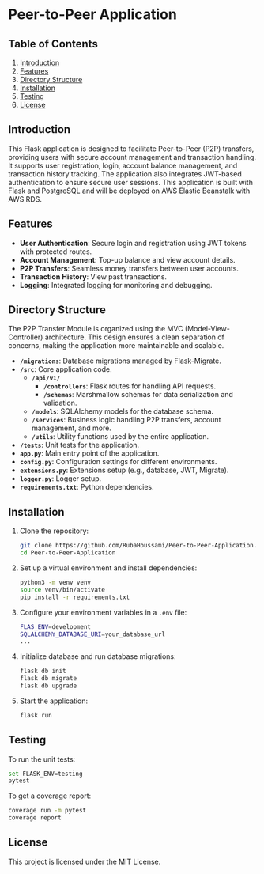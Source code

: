# Peer-to-Peer Application

## Table of Contents

1. [Introduction](#introduction)
2. [Features](#features)
3. [Directory Structure](#directory-structure) 
4. [Installation](#installation)
5. [Testing](#testing)
6. [License](#license)

## Introduction

This Flask application is designed to facilitate Peer-to-Peer (P2P) transfers, providing users with secure account management and transaction handling. It supports user registration, login, account balance management, and transaction history tracking. The application also integrates JWT-based authentication to ensure secure user sessions. This application is built with Flask and PostgreSQL and will be deployed on AWS Elastic Beanstalk with AWS RDS.

## Features

- **User Authentication**: Secure login and registration using JWT tokens with protected routes.
- **Account Management**: Top-up balance and view account details.
- **P2P Transfers**: Seamless money transfers between user accounts.
- **Transaction History**: View past transactions.
- **Logging**: Integrated logging for monitoring and debugging.

## Directory Structure

The P2P Transfer Module is organized using the MVC (Model-View-Controller) architecture. This design ensures a clean separation of concerns, making the application more maintainable and scalable.

- **`/migrations`**: Database migrations managed by Flask-Migrate.
- **`/src`**: Core application code.
  - **`/api/v1/`**
      - **`/controllers`**: Flask routes for handling API requests.
      - **`/schemas`**: Marshmallow schemas for data serialization and validation.
  - **`/models`**: SQLAlchemy models for the database schema.
  - **`/services`**: Business logic handling P2P transfers, account management, and more.
  - **`/utils`**: Utility functions used by the entire application.
- **`/tests`**: Unit tests for the application.
- **`app.py`**: Main entry point of the application.
- **`config.py`**: Configuration settings for different environments.
- **`extensions.py`**: Extensions setup (e.g., database, JWT, Migrate).
- **`logger.py`**: Logger setup.
- **`requirements.txt`**: Python dependencies.

## Installation

1. Clone the repository:
    ```bash
    git clone https://github.com/RubaHoussami/Peer-to-Peer-Application.git
    cd Peer-to-Peer-Application
    ```

2. Set up a virtual environment and install dependencies:
    ```bash
    python3 -m venv venv
    source venv/bin/activate
    pip install -r requirements.txt
    ```

3. Configure your environment variables in a `.env` file:
    ```bash
    FLAS_ENV=development
    SQLALCHEMY_DATABASE_URI=your_database_url
    ...
    ```

4. Initialize database and run database migrations:
    ```bash
    flask db init
    flask db migrate
    flask db upgrade
    ```

5. Start the application:
    ```bash
    flask run
    ```

## Testing

To run the unit tests:
```bash
set FLASK_ENV=testing
pytest
```

To get a coverage report:
```bash
coverage run -m pytest
coverage report
```

## License

This project is licensed under the MIT License.
